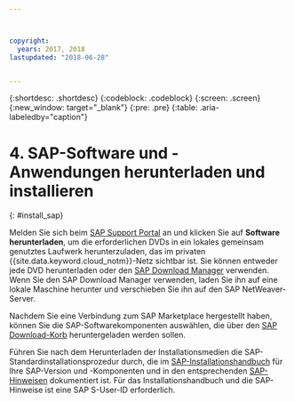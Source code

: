 ```yaml
---



copyright:
  years: 2017, 2018
lastupdated: "2018-06-28"


---
```


{:shortdesc: .shortdesc}
{:codeblock: .codeblock}
{:screen: .screen}
{:new_window: target="_blank"}
{:pre: .pre}
{:table: .aria-labeledby="caption"}

# 4. SAP-Software und -Anwendungen herunterladen und installieren
{: #install_sap}

Melden Sie sich beim [SAP Support Portal](https://support.sap.com/en/index.html) an und klicken Sie auf **Software herunterladen**, um die erforderlichen DVDs in ein lokales gemeinsam genutztes Laufwerk herunterzuladen, das im privaten {{site.data.keyword.cloud_notm}}-Netz sichtbar ist. Sie können entweder jede DVD herunterladen oder den [SAP Download Manager](https://support.sap.com/software/download-manager/help.html) verwenden. Wenn Sie den SAP Download Manager verwenden, laden Sie ihn auf eine lokale Maschine herunter und verschieben Sie ihn auf den SAP NetWeaver-Server. 

Nachdem Sie eine Verbindung zum SAP Marketplace hergestellt haben, können Sie die SAP-Softwarekomponenten auswählen, die über den [SAP Download-Korb](https://websmp210.sap-ag.de/~sapidp/002006825000000233112001/) heruntergeladen werden sollen.

Führen Sie nach dem Herunterladen der Installationsmedien die SAP-Standardinstallationsprozedur durch, die im [SAP-Installationshandbuch](https://service.sap.com/instguides) für Ihre SAP-Version und -Komponenten und in den entsprechenden [SAP-Hinweisen](https://support.sap.com/notes) dokumentiert ist. Für das Installationshandbuch und die SAP-Hinweise ist eine SAP S-User-ID erforderlich.


